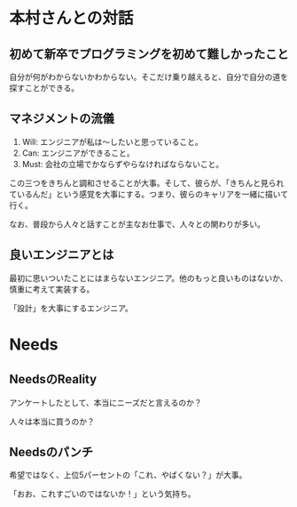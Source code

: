 # 本村さんとの対話

## 初めて新卒でプログラミングを初めて難しかったこと

自分が何がわからないかわからない。そこだけ乗り越えると、自分で自分の道を探すことができる。

## マネジメントの流儀

1. Will: エンジニアが私は〜したいと思っていること。
2. Can: エンジニアができること。
3. Must: 会社の立場でかならずやらなければならないこと。

この三つをきちんと調和させることが大事。そして、彼らが、「きちんと見られているんだ」という感覚を大事にする。つまり、彼らのキャリアを一緒に描いて行く。

なお、普段から人々と話すことが主なお仕事で、人々との関わりが多い。

## 良いエンジニアとは

最初に思いついたことにはまらないエンジニア。他のもっと良いものはないか、慎重に考えて実装する。

「設計」を大事にするエンジニア。

# Needs

## NeedsのReality

アンケートしたとして、本当にニーズだと言えるのか？

人々は本当に買うのか？

## Needsのパンチ

希望ではなく、上位5パーセントの「これ、やばくない？」が大事。

「おお、これすごいのではないか！」という気持ち。
